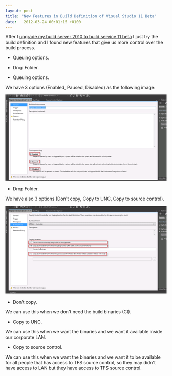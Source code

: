 ```yaml
---
layout: post
title: "New Features in Build Definition of Visual Studio 11 Beta"
date:   2012-03-24 00:01:15 +0100
---
```


After I [upgrade my build server 2010 to build service 11 beta](https://mohamedradwan.com/posts/install-or-upgrade-tfs-build-service-11-beta-on-a-separate-build-server/ "Upgrade TFS build service")
I just try the build definition and I found new features that give us
more control over the build process.

-   Queuing options.
-   Drop Folder.

-   Queuing options.

We have 3 options (Enabled, Paused, Disabled) as the following image:

[![](/assets/images/2012/03/General-1024x543.png)](/assets/images/2012/03/General.png)


-   Drop Folder.

We have also 3 options (Don\'t copy, Copy to UNC, Copy to
source control). 

[![Queue Options](/assets/images/2012/03/Build-Defaults-1024x558.png)](/assets/images/2012/03/Build-Defaults.png)

-   Don\'t copy.

We can use this when we don\'t need the build binaries (CI).

-   Copy to UNC.

We can use this when we want the binaries and we want
it available inside our corporate LAN.

-   Copy to source control.

We can use this when we want the binaries and we want it to
be available for all people that has access to TFS source control, so
they may didn\'t have access to LAN but they have access to TFS source
control.

